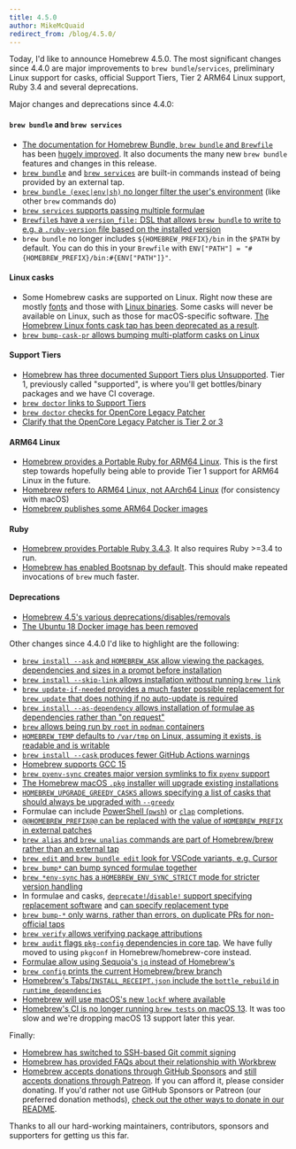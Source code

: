 ```yaml
---
title: 4.5.0
author: MikeMcQuaid
redirect_from: /blog/4.5.0/
---
```


Today, I'd like to announce Homebrew 4.5.0.
The most significant changes since 4.4.0 are major improvements to `brew bundle`/`services`, preliminary Linux support for casks, official Support Tiers, Tier 2 ARM64 Linux support, Ruby 3.4 and several deprecations.

Major changes and deprecations since 4.4.0:

#### `brew bundle` and `brew services`

- [The documentation for Homebrew Bundle, `brew bundle` and `Brewfile`](https://docs.brew.sh/Brew-Bundle-and-Brewfile)
  has been [hugely improved](https://github.com/Homebrew/brew/pull/19802).
  It also documents the many new `brew bundle` features and changes in this release.
- [`brew bundle`](https://github.com/Homebrew/brew/pull/19487)
  and
  [`brew services`](https://github.com/Homebrew/brew/pull/19385)
  are built-in commands instead of being provided by an external tap.
- [`brew bundle (exec|env|sh)` no longer filter the user's environment](https://github.com/Homebrew/brew/pull/19575) (like other `brew` commands do)
- [`brew services` supports passing multiple formulae](https://github.com/Homebrew/brew/pull/19565)
- [`Brewfile`s have a `version_file:` DSL that allows `brew bundle` to write to e.g. a `.ruby-version` file based on the installed version](https://github.com/Homebrew/brew/pull/19579)
- `brew bundle` no longer includes `${HOMEBREW_PREFIX}/bin` in the `$PATH` by default.
  You can do this in your `Brewfile` with `ENV["PATH"] = "#{HOMEBREW_PREFIX}/bin:#{ENV["PATH"]}"`.

#### Linux casks

- Some Homebrew casks are supported on Linux.
  Right now these are mostly
  [fonts](https://github.com/Homebrew/brew/pull/18874)
  and those with
  [Linux binaries](https://github.com/Homebrew/brew/pull/19121).
  Some casks will never be available on Linux, such as those for macOS-specific software.
  [The Homebrew Linux fonts cask tap has been deprecated as a result](https://github.com/Homebrew/brew/pull/19834).
- [`brew bump-cask-pr` allows bumping multi-platform casks on Linux](https://github.com/Homebrew/brew/pull/19510)

#### Support Tiers

- [Homebrew has three documented Support Tiers plus Unsupported](https://docs.brew.sh/Support-Tiers).
  Tier 1, previously called "supported", is where you'll get bottles/binary packages and we have CI coverage.
- [`brew doctor` links to Support Tiers](https://github.com/Homebrew/brew/pull/19657)
- [`brew doctor` checks for OpenCore Legacy Patcher](https://github.com/Homebrew/brew/pull/18762)
- [Clarify that the OpenCore Legacy Patcher is Tier 2 or 3](https://github.com/Homebrew/brew/pull/19751)

#### ARM64 Linux

- [Homebrew provides a Portable Ruby for ARM64 Linux](https://github.com/Homebrew/brew/pull/19224).
  This is the first step towards hopefully being able to provide Tier 1 support for ARM64 Linux in the future.
- [Homebrew refers to ARM64 Linux, not AArch64 Linux](https://github.com/Homebrew/brew/pull/19188) (for consistency with macOS)
- [Homebrew publishes some ARM64 Docker images](https://github.com/Homebrew/brew/pull/19275)

#### Ruby

- [Homebrew provides Portable Ruby 3.4.3](https://github.com/Homebrew/brew/pull/19779).
  It also requires Ruby >=3.4 to run.
- [Homebrew has enabled Bootsnap by default](https://github.com/Homebrew/brew/pull/19658). This should make repeated invocations of `brew` much faster.

#### Deprecations

- [Homebrew 4.5's various deprecations/disables/removals](https://github.com/Homebrew/brew/pull/19801)
- [The Ubuntu 18 Docker image has been removed](https://github.com/Homebrew/brew/pull/19190)

Other changes since 4.4.0 I'd like to highlight are the following:

- [`brew install --ask` and `HOMEBREW_ASK` allow viewing the packages, dependencies and sizes in a prompt before installation](https://github.com/Homebrew/brew/pull/19254)
- [`brew install --skip-link` allows installation without running `brew link`](https://github.com/Homebrew/brew/pull/19136)
- [`brew update-if-needed` provides a much faster possible replacement for `brew update` that does nothing if no auto-update is required](https://github.com/Homebrew/brew/pull/19626)
- [`brew install --as-dependency` allows installation of formulae as dependencies rather than "on request"](https://github.com/Homebrew/brew/pull/19570)
- [`brew` allows being run by `root` in `podman` containers](https://github.com/Homebrew/brew/pull/18574)
- [`HOMEBREW_TEMP` defaults to `/var/tmp` on Linux, assuming it exists, is readable and is writable](https://github.com/Homebrew/brew/pull/19824)
- [`brew install --cask` produces fewer GitHub Actions warnings](https://github.com/Homebrew/brew/pull/19009)
- [Homebrew supports GCC 15](https://github.com/Homebrew/brew/pull/19811)
- [`brew pyenv-sync` creates major version symlinks to fix `pyenv` support](https://github.com/Homebrew/brew/pull/18978)
- [The Homebrew macOS `.pkg` installer will upgrade existing installations](https://github.com/Homebrew/brew/pull/19406)
- [`HOMEBREW_UPGRADE_GREEDY_CASKS` allows specifying a list of casks that should always be upgraded with `--greedy`](https://github.com/Homebrew/brew/pull/19375)
- Formulae can include
  [PowerShell (`pwsh`)](https://github.com/Homebrew/brew/pull/19407)
  or
  [`clap`](https://github.com/Homebrew/brew/pull/18945)
  completions.
- [`@@HOMEBREW_PREFIX@@` can be replaced with the value of `HOMEBREW_PREFIX` in external patches](https://github.com/Homebrew/brew/pull/18613)
- [`brew alias` and `brew unalias` commands are part of Homebrew/brew rather than an external tap](https://github.com/Homebrew/brew/pull/19258)
- [`brew edit` and `brew bundle edit` look for VSCode variants, e.g. Cursor](https://github.com/Homebrew/brew/pull/19545)
- [`brew bump*` can bump synced formulae together](https://github.com/Homebrew/brew/pull/19798)
- [`brew *env-sync` has a `HOMEBREW_ENV_SYNC_STRICT` mode for stricter version handling](https://github.com/Homebrew/brew/pull/19577)
- In formulae and casks,
  [`deprecate!`/`disable!` support specifying replacement software](https://github.com/Homebrew/brew/pull/18733)
  and
  [can specify replacement type](https://github.com/Homebrew/brew/pull/19578)
- [`brew bump-*` only warns, rather than errors, on duplicate PRs for non-official taps](https://github.com/Homebrew/brew/pull/19670)
- [`brew verify` allows verifying package attributions](https://github.com/Homebrew/brew/pull/19217)
- [`brew audit` flags `pkg-config` dependencies in core tap](https://github.com/Homebrew/brew/pull/18843).
  We have fully moved to using `pkgconf` in Homebrew/homebrew-core instead.
- [Formulae allow using Sequoia's `jq` instead of Homebrew's](https://github.com/Homebrew/brew/pull/18826)
- [`brew config` prints the current Homebrew/brew branch](https://github.com/Homebrew/brew/pull/18811)
- [Homebrew's Tabs/`INSTALL_RECEIPT.json` include the `bottle_rebuild` in `runtime_dependencies`](https://github.com/Homebrew/brew/pull/19576)
- [Homebrew will use macOS's new `lockf` where available](https://github.com/Homebrew/brew/pull/18516)
- [Homebrew's CI is no longer running `brew tests` on macOS 13](https://github.com/Homebrew/brew/pull/19736).
  It was too slow and we're dropping macOS 13 support later this year.

Finally:

- [Homebrew has switched to SSH-based Git commit signing](https://brew.sh/2025/02/03/Homebrew-git-signing/)
- [Homebrew has provided FAQs about their relationship with Workbrew](https://brew.sh/2024/11/19/homebrew-and-workbrew/)
- [Homebrew accepts donations through GitHub Sponsors](https://github.com/sponsors/Homebrew) and [still accepts donations through Patreon](https://www.patreon.com/homebrew).
  If you can afford it, please consider donating.
  If you'd rather not use GitHub Sponsors or Patreon (our preferred donation methods), [check out the other ways to donate in our README](https://github.com/Homebrew/brew/#donations).

Thanks to all our hard-working maintainers, contributors, sponsors and supporters for getting us this far.
